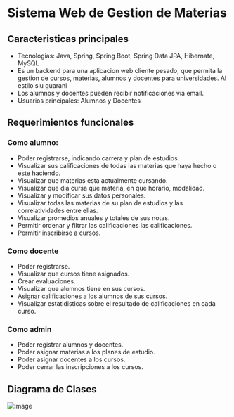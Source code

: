 # Sistema Web de Gestion de Materias

## Caracteristicas principales
- Tecnologias: Java, Spring, Spring Boot, Spring Data JPA, Hibernate, MySQL
- Es un backend para una aplicacion web cliente pesado, que permita la gestion de cursos, materias, alumnos y docentes para universidades. Al estilo siu guarani
- Los alumnos y docentes pueden recibir notificaciones via email.
- Usuarios principales: Alumnos y Docentes


## Requerimientos funcionales

### Como alumno:
- Poder registrarse, indicando carrera y plan de estudios.
- Visualizar sus calificaciones de todas las materias que haya hecho o este haciendo.
- Visualizar que materias esta actualmente cursando.
- Visualizar que dia cursa que materia, en que horario, modalidad.
- Visualizar y modificar sus datos personales.
- Visualizar todas las materias de su plan de estudios y las correlatividades entre ellas.
- Visualizar promedios anuales y totales de sus notas.
- Permitir ordenar y filtrar las calificaciones las calificaciones.
- Permitir inscribirse a cursos.


### Como docente
- Poder registrarse.
- Visualizar que cursos tiene asignados.
- Crear evaluaciones.
- Visualizar que alumnos tiene en sus cursos.
- Asignar calificaciones a los alumnos de sus cursos.
- Visualizar estatidisticas sobre el resultado de calificaciones en cada curso.

### Como admin 
- Poder registrar alumnos y docentes.
- Poder asignar materias a los planes de estudio.
- Poder asignar docentes a los cursos.
- Poder cerrar las inscripciones a los cursos.

## Diagrama de Clases 
![image](https://github.com/user-attachments/assets/0560dd9f-a8d8-4be1-a9af-ace58f907484)

